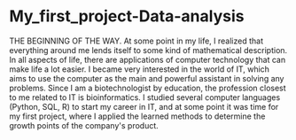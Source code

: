 # My_first_project-Data-analysis
THE BEGINNING OF THE WAY.
At some point in my life, I realized that everything around me lends itself to some kind of mathematical description. In all aspects of life, there are applications of computer technology that can make life a lot easier. I became very interested in the world of IT, which aims to use the computer as the main and powerful assistant in solving any problems. Since I am a biotechnologist by education, the profession closest to me related to IT is bioinformatics.
I studied several computer languages (Python, SQL, R) to start my career in IT, and at some point it was time for my first project, where I applied the learned methods to determine the growth points of the company's product.
